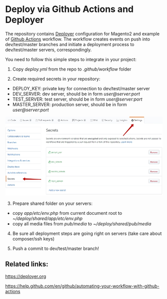 # Deploy via Github Actions and Deployer

The repository contains <a href="https://deployer.org">Deployer</a> configuration for Magento2 and example of <a href="https://help.github.com/en/github/automating-your-workflow-with-github-actions">Github Actions</a> workflow. The workflow creates events on push into dev/test/master branches and initiate a deployment process to dev/test/master servers, correspondingly.

You need to follow this simple steps to integrate in your project:

1. Copy _deploy.yml_ from the repo to _.github/workflow_ folder

2. Create required secrets in your repository:
* DEPLOY_KEY: private key for connection to dev/test/master server
* DEV_SERVER: dev server, should be in form _user@server:port_
* TEST_SERVER: test server, should be in form _user@server:port_
* MASTER_SERVER: production server, should be in form _user@server:port_

![Secrets](images/secrets.jpg "Secrets on Github")

3. Prepare shared folder on your servers:
* copy _app/etc/env.php_ from current document root to _~/deploy/shared/app/etc/env.php_
* copy all media files from _pub/media_ to _~/deploy/shared/pub/media_

4. Be sure all deployment steps are going right on servers (take care about composer/ssh keys)

5. Push a commit to dev/test/master branch!

## Related links:

https://deployer.org

https://help.github.com/en/github/automating-your-workflow-with-github-actions
